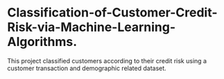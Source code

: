 # Classification-of-Customer-Credit-Risk-via-Machine-Learning-Algorithms.
This project classified customers according to their credit risk using a customer transaction and demographic related dataset.
